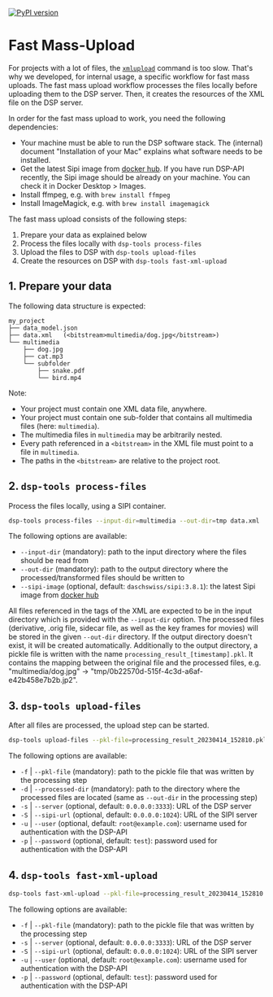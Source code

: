 [![PyPI version](https://badge.fury.io/py/dsp-tools.svg)](https://badge.fury.io/py/dsp-tools)

# Fast Mass-Upload

For projects with a lot of files, 
the [`xmlupload`](../cli-commands.md#xmlupload) command is too slow.
That's why we developed, for internal usage, a specific workflow for fast mass uploads.
The fast mass upload workflow processes the files locally before uploading them to the DSP server.
Then, it creates the resources of the XML file on the DSP server.

In order for the fast mass upload to work, you need the following dependencies:

- Your machine must be able to run the DSP software stack. 
  The (internal) document "Installation of your Mac" explains what software needs to be installed.
- Get the latest Sipi image from [docker hub](https://hub.docker.com/r/daschswiss/sipi). 
  If you have run DSP-API recently, the Sipi image should be already on your machine. 
  You can check it in Docker Desktop > Images.
- Install ffmpeg, e.g. with `brew install ffmpeg`
- Install ImageMagick, e.g. with `brew install imagemagick`

The fast mass upload consists of the following steps:

1. Prepare your data as explained below
2. Process the files locally with `dsp-tools process-files`
3. Upload the files to DSP with `dsp-tools upload-files`
4. Create the resources on DSP with `dsp-tools fast-xml-upload`


## 1. Prepare your data

The following data structure is expected:

```text
my_project
├── data_model.json
├── data.xml   (<bitstream>multimedia/dog.jpg</bitstream>)
└── multimedia
    ├── dog.jpg
    ├── cat.mp3
    └── subfolder
        ├── snake.pdf
        └── bird.mp4
```

Note:

- Your project must contain one XML data file, anywhere.
- Your project must contain one sub-folder that contains all multimedia files (here: `multimedia`).
- The multimedia files in `multimedia` may be arbitrarily nested.
- Every path referenced in a `<bitstream>` in the XML file must point to a file in `multimedia`.
- The paths in the `<bitstream>` are relative to the project root.


## 2. `dsp-tools process-files`

Process the files locally, using a SIPI container.

```bash
dsp-tools process-files --input-dir=multimedia --out-dir=tmp data.xml 
```

The following options are available:

- `--input-dir` (mandatory): path to the input directory where the files should be read from 
- `--out-dir` (mandatory): path to the output directory where the processed/transformed files should be written to
- `--sipi-image` (optional, default: `daschswiss/sipi:3.8.1`): the latest Sipi image from [docker hub](https://hub.docker.com/r/daschswiss/sipi)

All files referenced in the <bitstream> tags of the XML 
are expected to be in the input directory 
which is provided with the `--input-dir` option.
The processed files 
(derivative, .orig file, sidecar file, as well as the key frames for movies) 
will be stored in the given `--out-dir` directory.
If the output directory doesn't exist, it will be created automatically.
Additionally to the output directory,
a pickle file is written with the name `processing_result_[timestamp].pkl`.
It contains the mapping between the original file and the processed files,
e.g. "multimedia/dog.jpg" -> "tmp/0b22570d-515f-4c3d-a6af-e42b458e7b2b.jp2".


## 3. `dsp-tools upload-files`

After all files are processed, the upload step can be started.


```bash
dsp-tools upload-files --pkl-file=processing_result_20230414_152810.pkl --processed-dir=tmp
```

The following options are available:

- `-f` | `--pkl-file` (mandatory): path to the pickle file that was written by the processing step
- `-d` | `--processed-dir` (mandatory): path to the directory where the processed files are located (same as `--out-dir` in the processing step)
- `-s` | `--server` (optional, default: `0.0.0.0:3333`): URL of the DSP server 
- `-S` | `--sipi-url` (optional, default: `0.0.0.0:1024`): URL of the SIPI server 
- `-u` | `--user` (optional, default: `root@example.com`): username used for authentication with the DSP-API 
- `-p` | `--password` (optional, default: `test`): password used for authentication with the DSP-API 


## 4. `dsp-tools fast-xml-upload`

```bash
dsp-tools fast-xml-upload --pkl-file=processing_result_20230414_152810.pkl data.xml
```

The following options are available:

- `-f` | `--pkl-file` (mandatory): path to the pickle file that was written by the processing step
- `-s` | `--server` (optional, default: `0.0.0.0:3333`): URL of the DSP server 
- `-S` | `--sipi-url` (optional, default: `0.0.0.0:1024`): URL of the SIPI server 
- `-u` | `--user` (optional, default: `root@example.com`): username used for authentication with the DSP-API 
- `-p` | `--password` (optional, default: `test`): password used for authentication with the DSP-API 
